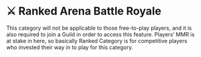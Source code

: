 # ⚔ Ranked Arena Battle Royale

This category will not be applicable to those free-to-play players, and it is also required to join a Guild in order to access this feature. Players’ MMR is at stake in here, so basically Ranked Category is for competitive players who invested their way in to play for this category.
